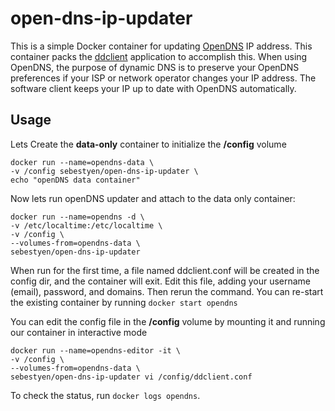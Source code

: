 open-dns-ip-updater
============

This is a simple Docker container for updating [OpenDNS](http://www.opendns.com/) IP address.  This container packs the [ddclient](http://sourceforge.net/projects/ddclient/) application to accomplish this.  When using OpenDNS, the purpose of dynamic DNS is to preserve your OpenDNS preferences if your ISP or network operator changes your IP address. The software client keeps your IP up to date with OpenDNS automatically.

Usage
-----

Lets Create the **data-only** container to initialize the **/config** volume

```
docker run --name=opendns-data \
-v /config sebestyen/open-dns-ip-updater \
echo "openDNS data container"
```

Now lets run openDNS updater and attach to the data only container:

```
docker run --name=opendns -d \
-v /etc/localtime:/etc/localtime \
-v /config \
--volumes-from=opendns-data \
sebestyen/open-dns-ip-updater
```

When run for the first time, a file named ddclient.conf will be created in the config dir, and the container will exit. Edit
this file, adding your username (email), password, and domains. Then rerun the command.  You can re-start the existing container by running `docker start opendns`

You can edit the config file in the **/config** volume by mounting it and running our container in interactive mode

```
docker run --name=opendns-editor -it \
-v /config \
--volumes-from=opendns-data \
sebestyen/open-dns-ip-updater vi /config/ddclient.conf
```

To check the status, run `docker logs opendns`.
